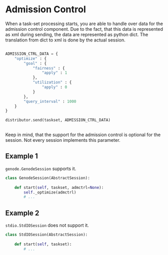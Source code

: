 # Admission Control

When a task-set processing starts, you are able to handle over data for the
admission control component. Due to the fact, that this data is represented as
xml during sending, the data are represented as python dict. The translation
from dict to xml is done by the actual session.

```Python

ADMISSION_CTRL_DATA = {
    "optimize" : {
        "goal" : {
            "fairness" : {
                "apply" : 1
            },
            "utilization" : {
                "apply" : 0
            }
        },
        "query_interval" : 1000
    }
}

distributor.send(taskset, ADMISSION_CTRL_DATA)
        
```

Keep in mind, that the support for the admission control is optional for
the session. Not every session implements this parameter.

## Example 1

`genode.GenodeSession` supports it.

```Python
class GenodeSession(AbstractSession):
    
    def start(self, taskset, admctrl=None):
        self._optimize(admctrl)
        # ...
```

## Example 2

`stdio.StdIOSession` does not support it.

```Python
class StdIOSession(AbstractSession):
    
    def start(self, taskset):
        # ...
```
